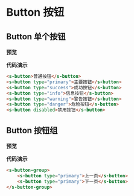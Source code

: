 # Button 按钮

## Button 单个按钮
**预览**

<ClientOnly>
<s-button/>
</ClientOnly>

**代码演示**
```html
<s-button>普通按钮</s-button>
<s-button type="primary">主要按钮</s-button>
<s-button type="success">成功按钮</s-button>
<s-button type="info">信息按钮</s-button>
<s-button type="warning">警告按钮</s-button>
<s-button type="danger">危险按钮</s-button>
<s-button disabled>禁用按钮</s-button>
```

## Button 按钮组

**预览**

<ClientOnly>
<s-button-group/>
</ClientOnly>

**代码演示**
```html
<s-button-group>
    <s-button type="primary">上一页</s-button>
    <s-button type="primary">下一页</s-button>
</s-button-group>
```
